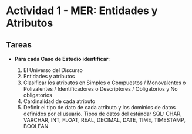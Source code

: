 # Actividad 1 - MER: Entidades y Atributos

## Tareas

* **Para cada Caso de Estudio identificar**:

  1. El Universo del Discurso
  1. Entidades y atributos
  1. Clasificar los atributos en Simples o Compuestos / Monovalentes o Polivalentes / Identificadores o Descriptores / Obligatorios y No obligatorios
  1. Cardinalidad de cada atributo
  1. Definir el tipo de dato de cada atributo y los dominios de datos definidos por el usuario. Tipos de datos del estándar SQL: CHAR, VARCHAR, INT, FLOAT, REAL, DECIMAL, DATE, TIME, TIMESTAMP, BOOLEAN
